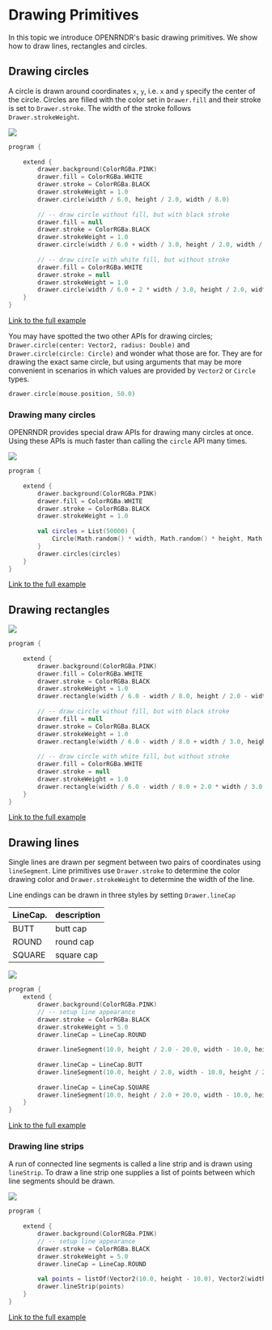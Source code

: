 
# Drawing Primitives
In this topic we introduce OPENRNDR's basic drawing primitives. We show how to draw lines, rectangles and circles.

## Drawing circles
A circle is drawn around coordinates `x`, `y`, i.e. `x` and `y` specify the center of the circle.
Circles are filled with the color set in `Drawer.fill` and their stroke is set to `Drawer.stroke`. The width of the stroke follows `Drawer.strokeWeight`.

<img src="media/circle-001.png"/>

```kotlin
program {
    
    extend {
        drawer.background(ColorRGBa.PINK)
        drawer.fill = ColorRGBa.WHITE
        drawer.stroke = ColorRGBa.BLACK
        drawer.strokeWeight = 1.0
        drawer.circle(width / 6.0, height / 2.0, width / 8.0)
        
        // -- draw circle without fill, but with black stroke
        drawer.fill = null
        drawer.stroke = ColorRGBa.BLACK
        drawer.strokeWeight = 1.0
        drawer.circle(width / 6.0 + width / 3.0, height / 2.0, width / 8.0)
        
        // -- draw circle with white fill, but without stroke
        drawer.fill = ColorRGBa.WHITE
        drawer.stroke = null
        drawer.strokeWeight = 1.0
        drawer.circle(width / 6.0 + 2 * width / 3.0, height / 2.0, width / 8.0)
    }
}
```

[Link to the full example](https://github.com/openrndr/openrndr-examples/blob/master/src/main/kotlin/examples/04_Drawing_basics/C00_DrawingPrimitives000.kt)

You may have spotted the two other APIs for drawing circles; `Drawer.circle(center: Vector2, radius: Double)` and `Drawer.circle(circle: Circle)` and wonder what those are for. They are for drawing the exact same circle, but using arguments that may be more convenient in scenarios in which values are provided by `Vector2` or `Circle` types.

```kotlin
drawer.circle(mouse.position, 50.0)
```

### Drawing many circles
OPENRNDR provides special draw APIs for drawing many circles at once. Using these APIs is much faster than calling the `circle` API many times.

<img src="media/circle-002.png"/>

```kotlin
program {
    
    extend {
        drawer.background(ColorRGBa.PINK)
        drawer.fill = ColorRGBa.WHITE
        drawer.stroke = ColorRGBa.BLACK
        drawer.strokeWeight = 1.0
        
        val circles = List(50000) {
            Circle(Math.random() * width, Math.random() * height, Math.random() * 10.0 + 10.0)
        }
        drawer.circles(circles)
    }
}
```

[Link to the full example](https://github.com/openrndr/openrndr-examples/blob/master/src/main/kotlin/examples/04_Drawing_basics/C00_DrawingPrimitives001.kt)

## Drawing rectangles

<img src="media/rectangle-001.png"/>

```kotlin
program {
    
    extend {
        drawer.background(ColorRGBa.PINK)
        drawer.fill = ColorRGBa.WHITE
        drawer.stroke = ColorRGBa.BLACK
        drawer.strokeWeight = 1.0
        drawer.rectangle(width / 6.0 - width / 8.0, height / 2.0 - width / 8.0, width / 4.0, width / 4.0)
        
        // -- draw circle without fill, but with black stroke
        drawer.fill = null
        drawer.stroke = ColorRGBa.BLACK
        drawer.strokeWeight = 1.0
        drawer.rectangle(width / 6.0 - width / 8.0 + width / 3.0, height / 2.0 - width / 8.0, width / 4.0, width / 4.0)
        
        // -- draw circle with white fill, but without stroke
        drawer.fill = ColorRGBa.WHITE
        drawer.stroke = null
        drawer.strokeWeight = 1.0
        drawer.rectangle(width / 6.0 - width / 8.0 + 2.0 * width / 3.0, height / 2.0 - width / 8.0, width / 4.0, width / 4.0)
    }
}
```

[Link to the full example](https://github.com/openrndr/openrndr-examples/blob/master/src/main/kotlin/examples/04_Drawing_basics/C00_DrawingPrimitives002.kt)

## Drawing lines
Single lines are drawn per segment between two pairs of coordinates using `lineSegment`. Line primitives use `Drawer.stroke` to determine the color drawing color and `Drawer.strokeWeight` to determine the width of the line.

Line endings can be drawn in three styles by setting `Drawer.lineCap`

LineCap. | description
---------|------------
BUTT     | butt cap
ROUND    | round cap
SQUARE   | square cap

<img src="media/line-001.png"/>

```kotlin
program {
    extend {
        drawer.background(ColorRGBa.PINK)
        // -- setup line appearance
        drawer.stroke = ColorRGBa.BLACK
        drawer.strokeWeight = 5.0
        drawer.lineCap = LineCap.ROUND
        
        drawer.lineSegment(10.0, height / 2.0 - 20.0, width - 10.0, height / 2.0 - 20.0)
        
        drawer.lineCap = LineCap.BUTT
        drawer.lineSegment(10.0, height / 2.0, width - 10.0, height / 2.0)
        
        drawer.lineCap = LineCap.SQUARE
        drawer.lineSegment(10.0, height / 2.0 + 20.0, width - 10.0, height / 2.0 + 20.0)
    }
}
```

[Link to the full example](https://github.com/openrndr/openrndr-examples/blob/master/src/main/kotlin/examples/04_Drawing_basics/C00_DrawingPrimitives003.kt)

### Drawing line strips
A run of connected line segments is called a line strip and is drawn using `lineStrip`.
To draw a line strip one supplies a list of points between which line segments should be drawn.

<img src="media/line-002.png"/>

```kotlin
program {
    
    extend {
        drawer.background(ColorRGBa.PINK)
        // -- setup line appearance
        drawer.stroke = ColorRGBa.BLACK
        drawer.strokeWeight = 5.0
        drawer.lineCap = LineCap.ROUND
        
        val points = listOf(Vector2(10.0, height - 10.0), Vector2(width / 2.0, 10.0), Vector2(width - 10.0, height - 10.0))
        drawer.lineStrip(points)
    }
}
```

[Link to the full example](https://github.com/openrndr/openrndr-examples/blob/master/src/main/kotlin/examples/04_Drawing_basics/C00_DrawingPrimitives004.kt)
